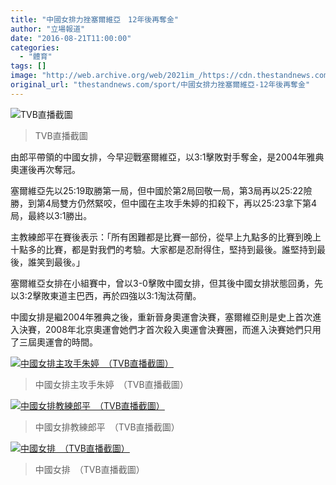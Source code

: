 ```yaml
---
title: "中國女排力挫塞爾維亞　12年後再奪金"
author: "立場報道"
date: "2016-08-21T11:00:00"
categories:
  - "體育"
tags: []
image: "http://web.archive.org/web/2021im_/https://cdn.thestandnews.com/media/photos/cache/volley2_Ou32S_1200x0.png"
original_url: "thestandnews.com/sport/中國女排力挫塞爾維亞-12年後再奪金"
---
```

![TVB直播截圖](http://web.archive.org/web/2021im_/https://cdn.thestandnews.com/media/photos/cache/volley2_Ou32S_1200x0.png)

> TVB直播截圖

由郎平帶領的中國女排，今早迎戰塞爾維亞，以3:1擊敗對手奪金，是2004年雅典奧運後再次奪冠。

塞爾維亞先以25:19取勝第一局，但中國於第2局回敬一局，第3局再以25:22險勝，到第4局雙方仍然緊咬，但中國在主攻手朱婷的扣殺下，再以25:23拿下第4局，最終以3:1勝出。

主教練郎平在賽後表示：「所有困難都是比賽一部份，從早上九點多的比賽到晚上十點多的比賽，都是對我們的考驗。大家都是忍耐得住，堅持到最後。誰堅持到最後，誰笑到最後。」

塞爾維亞女排在小組賽中，曾以3-0擊敗中國女排，但其後中國女排狀態回勇，先以3:2擊敗東道主巴西，再於四強以3:1淘汰荷蘭。

中國女排是繼2004年雅典之後，重新晉身奧運會決賽，塞爾維亞則是史上首次進入決賽，2008年北京奧運會她們才首次殺入奧運會決賽圈，而進入決賽她們只用了三屆奧運會的時間。

[![中國女排主攻手朱婷　（TVB直播截圖）](http://web.archive.org/web/2021im_/https://cdn.thestandnews.com/media/photos/cache/volley3_bBvSs_1200x0.png)](http://web.archive.org/web/20210628100349/https://cdn.thestandnews.com/media/photos/cache/volley3_bBvSs_1200x0.png)

> 中國女排主攻手朱婷　（TVB直播截圖）

[![中國女排教練郎平　（TVB直播截圖）](http://web.archive.org/web/2021im_/https://cdn.thestandnews.com/media/photos/cache/liangping_C34JW_1200x0.png)](http://web.archive.org/web/20210628100349/https://cdn.thestandnews.com/media/photos/cache/liangping_C34JW_1200x0.png)

> 中國女排教練郎平　（TVB直播截圖）

[![中國女排　（TVB直播截圖）](http://web.archive.org/web/2021im_/https://cdn.thestandnews.com/media/photos/cache/team_6PSwr_1200x0.png)](http://web.archive.org/web/20210628100349/https://cdn.thestandnews.com/media/photos/cache/team_6PSwr_1200x0.png)

> 中國女排　（TVB直播截圖）